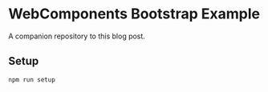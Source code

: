 # WebComponents Bootstrap Example

A companion repository to this blog post.

## Setup

    npm run setup